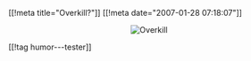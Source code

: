 [[!meta  title="Overkill?"]]
[[!meta  date="2007-01-28 07:18:07"]]
<p style="text-align: center"><img src="http://pjatt.net/images/2007/01/cartoon.jpg" alt="Overkill"  /></p>

[[!tag  humor---tester]]
